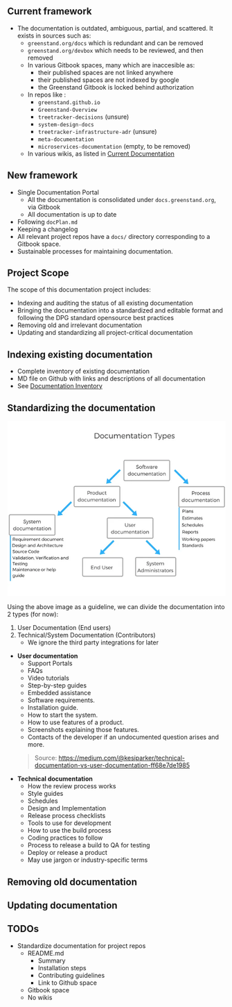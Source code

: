 ## Current framework
- The documentation is outdated, ambiguous, partial, and scattered. It exists in sources such as:
  - `greenstand.org/docs` which is redundant and can be removed
  - `greenstand.org/devbox` which needs to be reviewed, and then removed
  - In various Gitbook spaces, many which are inaccesible as:
    - their published spaces are not linked anywhere
    - their published spaces are not indexed by google
    - the Greenstand Gitbook is locked behind authorization
  - In repos like :
    - `greenstand.github.io` 
    - `Greenstand-Overview` 
    - `treetracker-decisions` (unsure)
    - `system-design-docs`
    - `treetracker-infrastructure-adr` (unsure)
    - `meta-documentation`
    - `microservices-documentation` (empty, to be removed)
  - In various wikis, as listed in [Current Documentation](currentDocumentation.md)

## New framework
- Single Documentation Portal
  - All the documentation is consolidated under `docs.greenstand.org`, via Gitbook
  - All documentation is up to date
- Following `docPlan.md`
- Keeping a changelog
- All relevant project repos have a `docs/` directory corresponding to a Gitbook space.
- Sustainable processes for maintaining documentation.

## Project Scope
The scope of this documentation project includes:
- Indexing and auditing the status of all existing documentation
- Bringing the documentation into a standardized and editable format and following the DPG standard opensource best practices
- Removing old and irrelevant documentation
- Updating and standardizing all project-critical documentation

## Indexing existing documentation
- Complete inventory of existing documentation
- MD file on Github with links and descriptions of all documentation
- See [Documentation Inventory](documentationInventory.md)

## Standardizing the documentation

![img.png](../assets/img.png)

Using the above image as a guideline, we can divide the documentation into 2 types (for now):
1. User Documentation (End users)
2. Technical/System Documentation (Contributors)
   - We ignore the third party integrations for later

  
- **User documentation**
  - Support Portals
  - FAQs
  - Video tutorials
  - Step-by-step guides
  - Embedded assistance
  - Software requirements.
  - Installation guide.
  - How to start the system.
  - How to use features of a product.
  - Screenshots explaining those features.
  - Contacts of the developer if an undocumented question arises and more.
  > Source: https://medium.com/@kesiparker/technical-documentation-vs-user-documentation-ff68e7de1985
- **Technical documentation**
  - How the review process works 
  - Style guides 
  - Schedules 
  - Design and Implementation
  - Release process checklists
  - Tools to use for development
  - How to use the build process 
  - Coding practices to follow 
  - Process to release a build to QA for testing  
  - Deploy or release a product
  - May use jargon or industry-specific terms
  

## Removing old documentation
## Updating documentation


## TODOs
- Standardize documentation for project repos
  - README.md 
    - Summary
    - Installation steps
    - Contributing guidelines
    - Link to Github space
  - Gitbook space
  - No wikis